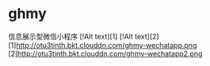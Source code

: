 # ghmy
信息展示型微信小程序
[!Alt text][1]
[!Alt text][2]
[1]http://otu3tinth.bkt.clouddn.com/ghmy-wechatapp.png
[2]http://otu3tinth.bkt.clouddn.com/ghmy-wechatapp2.png
